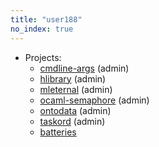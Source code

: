 ```yaml
---
title: "user188"
no_index: true
---
```


* Projects:
  * [cmdline-args](/projects/cmdline-args/) (admin)
  * [hlibrary](/projects/hlibrary/) (admin)
  * [mleternal](/projects/mleternal/) (admin)
  * [ocaml-semaphore](/projects/ocaml-semaphore/) (admin)
  * [ontodata](/projects/ontodata/) (admin)
  * [taskord](/projects/taskord/) (admin)
  * [batteries](/projects/batteries/)